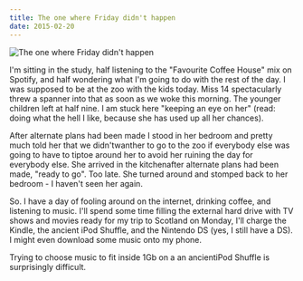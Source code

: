 ```yaml
---
title: The one where Friday didn't happen
date: 2015-02-20
---
```


![The one where Friday didn't happen](https://source.unsplash.com/dUPDhdeCN84/1600x900)

I'm sitting in the study, half listening to the "Favourite Coffee House" mix on Spotify, and half wondering what I'm going to do with the rest of the day. I was supposed to be at the zoo with the kids today. Miss 14 spectacularly threw a spanner into that as soon as we woke this morning. The younger children left at half nine. I am stuck here "keeping an eye on her" (read: doing what the hell I like, because she has used up all her chances).

After alternate plans had been made I stood in her bedroom and pretty much told her that we didn'twanther to go to the zoo if everybody else was going to have to tiptoe around her to avoid her ruining the day for everybody else. She arrived in the kitchenafter alternate plans had been made, "ready to go". Too late. She turned around and stomped back to her bedroom - I haven't seen her again.

So. I have a day of fooling around on the internet, drinking coffee, and listening to music. I'll spend some time filling the external hard drive with TV shows and movies ready for my trip to Scotland on Monday, I'll charge the Kindle, the ancient iPod Shuffle, and the Nintendo DS (yes, I still have a DS). I might even download some music onto my phone.

Trying to choose music to fit inside 1Gb on a an ancientiPod Shuffle is surprisingly difficult.